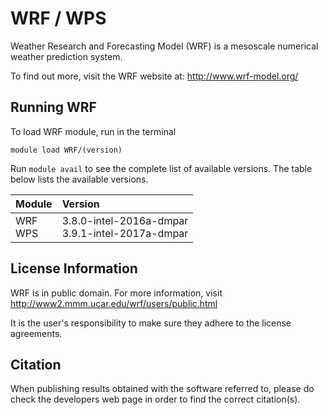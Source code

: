 # WRF / WPS

Weather Research and Forecasting Model (WRF) is a mesoscale numerical weather prediction system.

To find out more, visit the WRF website at: http://www.wrf-model.org/

## Running WRF

To load WRF module, run in the terminal

    module load WRF/(version)

Run `module avail` to see the complete list of available versions. The table below lists the
available versions. 

| Module     | Version     |
| :------------- | :------------- |
| WRF <br> WPS|3.8.0-intel-2016a-dmpar  <br>3.9.1-intel-2017a-dmpar <br>|

## License Information

WRF is in public domain. For more information, visit http://www2.mmm.ucar.edu/wrf/users/public.html

It is the user's responsibility to make sure they adhere to the license agreements.

## Citation

When publishing results obtained with the software referred to, please do check the developers web page in order to find the correct citation(s).
